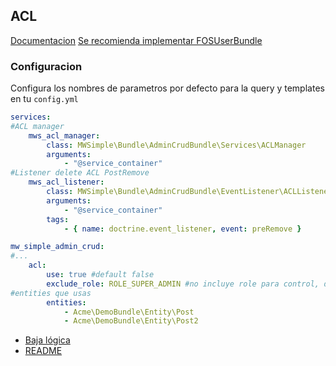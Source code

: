## ACL

[Documentacion](http://symfony.com/doc/2.3/cookbook/security/acl.html)
[Se recomienda implementar FOSUserBundle](https://github.com/FriendsOfSymfony/FOSUserBundle)
### Configuracion

Configura los nombres de parametros por defecto para la query y templates en tu `config.yml`

```yaml
services:
#ACL manager
    mws_acl_manager:
        class: MWSimple\Bundle\AdminCrudBundle\Services\ACLManager
        arguments:
            - "@service_container"
#Listener delete ACL PostRemove
    mws_acl_listener:
        class: MWSimple\Bundle\AdminCrudBundle\EventListener\ACLListener
        arguments:
            - "@service_container"
        tags:
            - { name: doctrine.event_listener, event: preRemove }

mw_simple_admin_crud:
#...
    acl:
        use: true #default false
        exclude_role: ROLE_SUPER_ADMIN #no incluye role para control, default false
#entities que usas
        entities:
            - Acme\DemoBundle\Entity\Post
            - Acme\DemoBundle\Entity\Post2
```

* [Baja lógica](bajalogica.md)
* [README](README.md)
